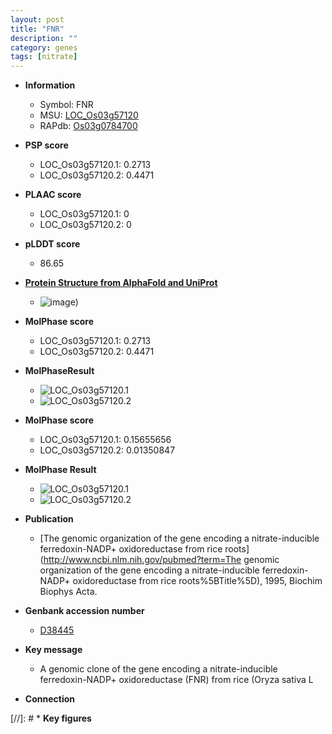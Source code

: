 ```yaml
---
layout: post
title: "FNR"
description: ""
category: genes
tags: [nitrate]
---
```


* **Information**  
    + Symbol: FNR  
    + MSU: [LOC_Os03g57120](http://rice.plantbiology.msu.edu/cgi-bin/ORF_infopage.cgi?orf=LOC_Os03g57120)  
    + RAPdb: [Os03g0784700](http://rapdb.dna.affrc.go.jp/viewer/gbrowse_details/irgsp1?name=Os03g0784700)  

* **PSP score**  
    + LOC_Os03g57120.1: 0.2713 
    + LOC_Os03g57120.2: 0.4471 

* **PLAAC score**  
    + LOC_Os03g57120.1: 0 
    + LOC_Os03g57120.2: 0 

* **pLDDT score**
    + 86.65

* **[Protein Structure from AlphaFold and UniProt](https://www.uniprot.org/uniprotkb/P41345/entry#structure)**
    + ![image](https://ricepsp.github.io/images/P/AF-P41345-F1.png))

* **MolPhase score**
    + LOC_Os03g57120.1: 0.2713
    + LOC_Os03g57120.2: 0.4471

* **MolPhaseResult**
    + ![LOC_Os03g57120.1](https://ricepsp.github.io/pictures/LOC_Os03g/LOC_Os03g57120.1.png)
    + ![LOC_Os03g57120.2](https://ricepsp.github.io/pictures/LOC_Os03g/LOC_Os03g57120.2.png)

* **MolPhase score**
    + LOC_Os03g57120.1: 0.15655656
    + LOC_Os03g57120.2: 0.01350847

* **MolPhase Result**
    + ![LOC_Os03g57120.1](https://304243504.github.io/Pictures/LOC_Os03g/LOC_Os03g57120.1.png)
    + ![LOC_Os03g57120.2](https://304243504.github.io/Pictures/LOC_Os03g/LOC_Os03g57120.2.png)

* **Publication**  
    + [The genomic organization of the gene encoding a nitrate-inducible ferredoxin-NADP+ oxidoreductase from rice roots](http://www.ncbi.nlm.nih.gov/pubmed?term=The genomic organization of the gene encoding a nitrate-inducible ferredoxin-NADP+ oxidoreductase from rice roots%5BTitle%5D), 1995, Biochim Biophys Acta.

* **Genbank accession number**  
    + [D38445](http://www.ncbi.nlm.nih.gov/nuccore/D38445)

* **Key message**  
    + A genomic clone of the gene encoding a nitrate-inducible ferredoxin-NADP+ oxidoreductase (FNR) from rice (Oryza sativa L

* **Connection**  

[//]: # * **Key figures**  


